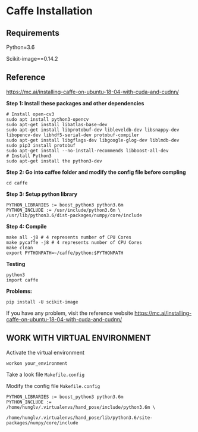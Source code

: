 # Caffe Installation



## Requirements

Python=3.6

Scikit-image==0.14.2



## Reference

https://mc.ai/installing-caffe-on-ubuntu-18-04-with-cuda-and-cudnn/



**Step 1: Install these packages and other dependencies**

```
# Install open-cv3
sudo apt install python3-opencv
sudo apt-get install libatlas-base-dev
sudo apt-get install libprotobuf-dev libleveldb-dev libsnappy-dev libopencv-dev libhdf5-serial-dev protobuf-compiler
sudo apt-get install libgflags-dev libgoogle-glog-dev liblmdb-dev
sudo pip3 install protobuf
sudo apt-get install --no-install-recommends libboost-all-dev
# Install Python3
sudo apt-get install the python3-dev

```

**Step 2: Go into caffee folder and modify the config file before compling**

```
cd caffe
```

**Step 3: Setup python library**

```
PYTHON_LIBRARIES := boost_python3 python3.6m
PYTHON_INCLUDE := /usr/include/python3.6m \
/usr/lib/python3.6/dist-packages/numpy/core/include
```

**Step 4: Compile**

```
make all -j8 # 4 represents number of CPU Cores
make pycaffe -j8 # 4 represents number of CPU Cores
make clean
export PYTHONPATH=~/caffe/python:$PYTHONPATH
```

**Testing**

```
python3
import caffe 
```



**Problems:** 

```
pip install -U scikit-image
```

If you have any problem, visit the reference website https://mc.ai/installing-caffe-on-ubuntu-18-04-with-cuda-and-cudnn/



## WORK WITH VIRTUAL ENVIRONMENT

Activate the virtual environment

```
workon your_environment
```

Take a look file `Makefile.config`

Modify the config file `Makefile.config`

```
PYTHON_LIBRARIES := boost_python3 python3.6m
PYTHON_INCLUDE := /home/hunglv/.virtualenvs/hand_pose/include/python3.6m \
                /home/hunglv/.virtualenvs/hand_pose/lib/python3.6/site-packages/numpy/core/include
```

